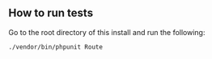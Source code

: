 ## How to run tests

Go to the root directory of this install and run the following:

    ./vendor/bin/phpunit Route

